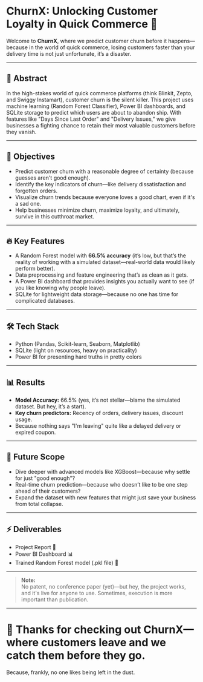 # ChurnX: Unlocking Customer Loyalty in Quick Commerce 🚀

Welcome to **ChurnX**, where we predict customer churn before it happens—because in the world of quick commerce, losing customers faster than your delivery time is not just unfortunate, it’s a disaster.

---

## 🧠 Abstract
In the high-stakes world of quick commerce platforms (think Blinkit, Zepto, and Swiggy Instamart), customer churn is the silent killer. This project uses machine learning (Random Forest Classifier), Power BI dashboards, and SQLite storage to predict which users are about to abandon ship. With features like "Days Since Last Order" and "Delivery Issues," we give businesses a fighting chance to retain their most valuable customers before they vanish.

---

## 🎯 Objectives
- Predict customer churn with a reasonable degree of certainty (because guesses aren't good enough).  
- Identify the key indicators of churn—like delivery dissatisfaction and forgotten orders.  
- Visualize churn trends because everyone loves a good chart, even if it's a sad one.  
- Help businesses minimize churn, maximize loyalty, and ultimately, survive in this cutthroat market.

---

## 🔥 Key Features
- A Random Forest model with **66.5% accuracy** (it’s low, but that’s the reality of working with a simulated dataset—real-world data would likely perform better).  
- Data preprocessing and feature engineering that’s as clean as it gets.  
- A Power BI dashboard that provides insights you actually want to see (if you like knowing why people leave).  
- SQLite for lightweight data storage—because no one has time for complicated databases.  

---

## 🛠 Tech Stack
- Python (Pandas, Scikit-learn, Seaborn, Matplotlib)  
- SQLite (light on resources, heavy on practicality)  
- Power BI for presenting hard truths in pretty colors

---

## 📊 Results
- **Model Accuracy:** 66.5% (yes, it’s not stellar—blame the simulated dataset. But hey, it’s a start).  
- **Key churn predictors:** Recency of orders, delivery issues, discount usage.  
- Because nothing says "I'm leaving" quite like a delayed delivery or expired coupon.

---

## 🚀 Future Scope
- Dive deeper with advanced models like XGBoost—because why settle for just "good enough"?  
- Real-time churn prediction—because who doesn’t like to be one step ahead of their customers?  
- Expand the dataset with new features that might just save your business from total collapse.

---

## ⚡ Deliverables
- Project Report 📄  
- Power BI Dashboard 📊  
- Trained Random Forest model (.pkl file) 🤖

---

> **Note:**  
> No patent, no conference paper (yet)—but hey, the project works, and it's live for anyone to use. Sometimes, execution is more important than publication.  

---

# 🌟 Thanks for checking out ChurnX—where customers leave and we catch them before they go. 
Because, frankly, no one likes being left in the dust.

